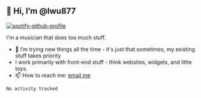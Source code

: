 ## 👋 Hi, I’m @lwu877
[![spotify-github-profile](https://spotify-github-profile.kittinanx.com/api/view?uid=q0ct9gnvb3ji1vmcf2oevqkr2&cover_image=true&theme=novatorem&show_offline=true&background_color=000000&interchange=false&bar_color=53b14f&bar_color_cover=true)](https://spotify-github-profile.kittinanx.com/api/view?uid=q0ct9gnvb3ji1vmcf2oevqkr2&redirect=true)


I'm a musician that does too much stuff.

- 👀 I’m trying new things all the time - it's just that sometimes, my existing stuff takes priority
- I work primarily with front-end stuff - think websites, widgets, and little toys.
-  📫 How to reach me: [email me](mailto:lex@lexwu.com)

<!--START_SECTION:waka-->

```txt
No activity tracked
```

<!--END_SECTION:waka-->
